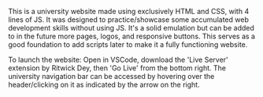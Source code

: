 This is a university website made using exclusively HTML and CSS, with 4 lines of JS. It was designed to practice/showcase some accumulated web development skills without using JS.
It's a solid emulation but can be added to in the future more pages, logos, and responsive buttons.
This serves as a good foundation to add scripts later to make it a fully functioning website.

To launch the website:
Open in VSCode, download the 'Live Server' extension by Ritwick Dey, then 'Go Live' from the bottom right.
The university navigation bar can be accessed by hovering over the header/clicking on it as indicated by the arrow on the right.

